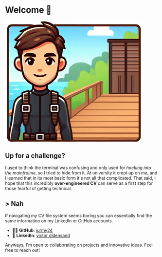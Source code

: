# Welcome 👋

![Avatar image of Victor in scuba gear](/assets/victor-avatar.png 'Victor avatar in scuba gear')

## Up for a challenge?

I used to think the terminal was confusing and only used for _hacking into the mainfraime_, so I tried to hide from it. At university it crept up on me, and I learned that in its most basic form it's not all that complicated. That said, I hope that this incredibly **over-engineered CV** can serve as a first step for those fearful of getting technical.

## > Nah

If navigating my CV file system seems boring you can essentially find the same information on my LinkedIn or GitHub accounts.

-   👨‍💻 **GitHub**: [jurmy24](https://github.com/jurmy24)
-   👔 **LinkedIn**: [victor oldensand](https://www.linkedin.com/in/victor-oldensand/)

Anyways, I'm open to collaborating on projects and innovative ideas. Feel free to reach out!
